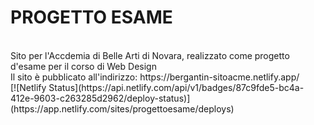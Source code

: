 <h1>PROGETTO ESAME</h1>
<br>
Sito per l'Accdemia di Belle Arti di Novara, realizzato come progetto d'esame per il corso di Web Design
<br>
Il sito è pubblicato all'indirizzo: https://bergantin-sitoacme.netlify.app/
<br>
[![Netlify Status](https://api.netlify.com/api/v1/badges/87c9fde5-bc4a-412e-9603-c263285d2962/deploy-status)](https://app.netlify.com/sites/progettoesame/deploys)

